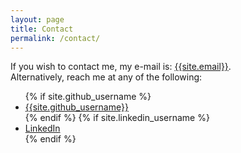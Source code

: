 ```yaml
---
layout: page
title: Contact
permalink: /contact/
---
```

If you wish to contact me, my e-mail is: [{{site.email}}](mailto:{{site.email}}). <br/>
Alternatively, reach me at any of the following:
<div id="wrap">
<ul>
{% if site.github_username %}
  <li>
    <a href="https://github.com/{{ site.github_username }}">   {{site.github_username}}
      <i class="fa fa-github"></i>
    </a>
  </li>
{% endif %}
{% if site.linkedin_username %}
  <li>
    <a href="https://linkedin.com/in/{{ site.linkedin_username }}">LinkedIn
      <i class="fa fa-linkedin"></i>
    </a>
  </li>
{% endif %}
</ul>
</div>
